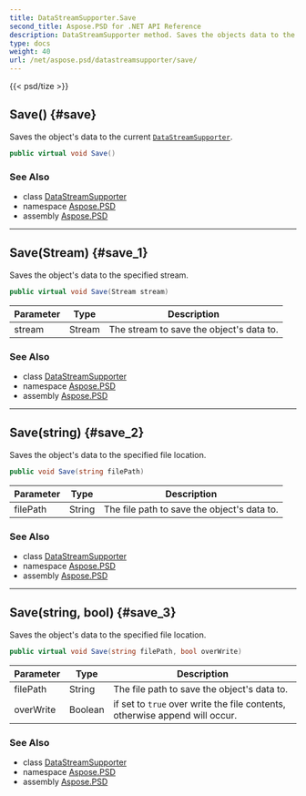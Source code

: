 ```yaml
---
title: DataStreamSupporter.Save
second_title: Aspose.PSD for .NET API Reference
description: DataStreamSupporter method. Saves the objects data to the current DataStreamSupporter
type: docs
weight: 40
url: /net/aspose.psd/datastreamsupporter/save/
---
```

{{< psd/tize >}}
## Save() {#save}

Saves the object's data to the current [`DataStreamSupporter`](../).

```csharp
public virtual void Save()
```

### See Also

* class [DataStreamSupporter](../)
* namespace [Aspose.PSD](../../datastreamsupporter/)
* assembly [Aspose.PSD](../../../)

---

## Save(Stream) {#save_1}

Saves the object's data to the specified stream.

```csharp
public virtual void Save(Stream stream)
```

| Parameter | Type | Description |
| --- | --- | --- |
| stream | Stream | The stream to save the object's data to. |

### See Also

* class [DataStreamSupporter](../)
* namespace [Aspose.PSD](../../datastreamsupporter/)
* assembly [Aspose.PSD](../../../)

---

## Save(string) {#save_2}

Saves the object's data to the specified file location.

```csharp
public void Save(string filePath)
```

| Parameter | Type | Description |
| --- | --- | --- |
| filePath | String | The file path to save the object's data to. |

### See Also

* class [DataStreamSupporter](../)
* namespace [Aspose.PSD](../../datastreamsupporter/)
* assembly [Aspose.PSD](../../../)

---

## Save(string, bool) {#save_3}

Saves the object's data to the specified file location.

```csharp
public virtual void Save(string filePath, bool overWrite)
```

| Parameter | Type | Description |
| --- | --- | --- |
| filePath | String | The file path to save the object's data to. |
| overWrite | Boolean | if set to `true` over write the file contents, otherwise append will occur. |

### See Also

* class [DataStreamSupporter](../)
* namespace [Aspose.PSD](../../datastreamsupporter/)
* assembly [Aspose.PSD](../../../)


